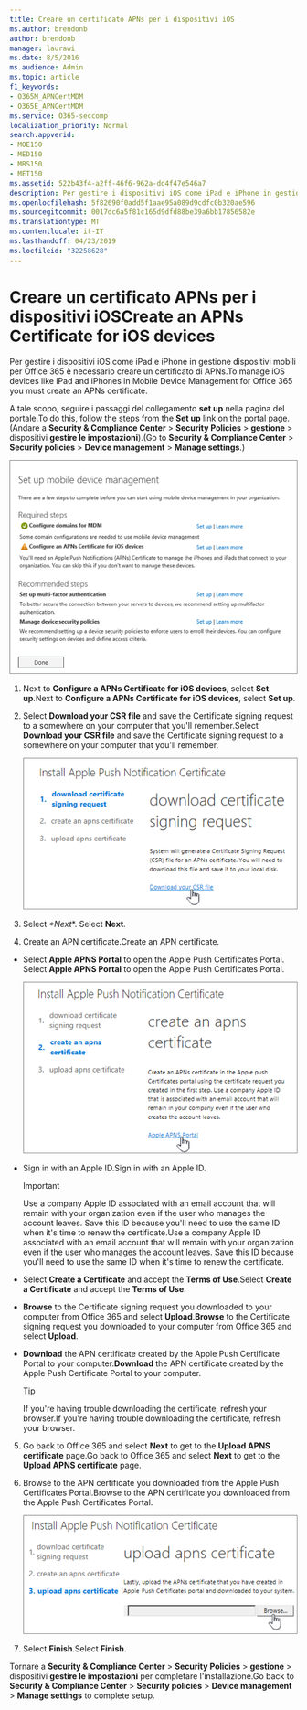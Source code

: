 ```yaml
---
title: Creare un certificato APNs per i dispositivi iOS
ms.author: brendonb
author: brendonb
manager: laurawi
ms.date: 8/5/2016
ms.audience: Admin
ms.topic: article
f1_keywords:
- O365M_APNCertMDM
- O365E_APNCertMDM
ms.service: O365-seccomp
localization_priority: Normal
search.appverid:
- MOE150
- MED150
- MBS150
- MET150
ms.assetid: 522b43f4-a2ff-46f6-962a-dd4f47e546a7
description: Per gestire i dispositivi iOS come iPad e iPhone in gestione dispositivi mobili per Office 365, eseguire la procedura seguente per creare un certificato di APNs.
ms.openlocfilehash: 5f82690f0add5f1aae95a089d9cdfc0b320ae596
ms.sourcegitcommit: 0017dc6a5f81c165d9dfd88be39a6bb17856582e
ms.translationtype: MT
ms.contentlocale: it-IT
ms.lasthandoff: 04/23/2019
ms.locfileid: "32258628"
---
```

# <a name="create-an-apns-certificate-for-ios-devices"></a><span data-ttu-id="de0e2-103">Creare un certificato APNs per i dispositivi iOS</span><span class="sxs-lookup"><span data-stu-id="de0e2-103">Create an APNs Certificate for iOS devices</span></span>

 <span data-ttu-id="de0e2-104">Per gestire i dispositivi iOS come iPad e iPhone in gestione dispositivi mobili per Office 365 è necessario creare un certificato di APNs.</span><span class="sxs-lookup"><span data-stu-id="de0e2-104">To manage iOS devices like iPad and iPhones in Mobile Device Management for Office 365 you must create an APNs certificate.</span></span> 
  
<span data-ttu-id="de0e2-105">A tale scopo, seguire i passaggi del collegamento **set up** nella pagina del portale.</span><span class="sxs-lookup"><span data-stu-id="de0e2-105">To do this, follow the steps from the **Set up** link on the portal page.</span></span> <span data-ttu-id="de0e2-106">(Andare a **Security &amp; Compliance Center** \> **Security Policies** \> **gestione** \> dispositivi **gestire le impostazioni**).</span><span class="sxs-lookup"><span data-stu-id="de0e2-106">(Go to **Security &amp; Compliance Center** \> **Security policies** \> **Device management** \> **Manage settings**.)</span></span>
  
![Configurare i passaggi necessari e consigliati per la gestione dei dispositivi mobili](media/d71e3c76-b6b9-4549-ade6-cbfab846d908.png)
  
1. <span data-ttu-id="de0e2-108">Next to **Configure a APNs Certificate for iOS devices**, select **Set up**.</span><span class="sxs-lookup"><span data-stu-id="de0e2-108">Next to **Configure a APNs Certificate for iOS devices**, select **Set up**.</span></span>
    
2. <span data-ttu-id="de0e2-109">Select **Download your CSR file** and save the Certificate signing request to a somewhere on your computer that you'll remember.</span><span class="sxs-lookup"><span data-stu-id="de0e2-109">Select **Download your CSR file** and save the Certificate signing request to a somewhere on your computer that you'll remember.</span></span> 
    
    ![Finestra di dialogo Installa certificato APN](media/03aa8a24-e95c-4077-9b6b-ef76a86bafd7.png)
  
3. <span data-ttu-id="de0e2-111"> Select *\*Next*\*. </span><span class="sxs-lookup"><span data-stu-id="de0e2-111">Select **Next**.</span></span>
    
4. <span data-ttu-id="de0e2-112"> Create an APN certificate.</span><span class="sxs-lookup"><span data-stu-id="de0e2-112">Create an APN certificate.</span></span>
    
  - <span data-ttu-id="de0e2-113">Select **Apple APNS Portal** to open the Apple Push Certificates Portal. </span><span class="sxs-lookup"><span data-stu-id="de0e2-113">Select **Apple APNS Portal** to open the Apple Push Certificates Portal.</span></span> 
    
    ![Installare la finestra di dialogo CERT notifica APN con il portale di APNS Apple selezionato](media/ce19f53c-f44a-470b-baf3-9278dfda2ba5.png)
  
  - <span data-ttu-id="de0e2-115">Sign in with an Apple ID.</span><span class="sxs-lookup"><span data-stu-id="de0e2-115">Sign in with an Apple ID.</span></span>
    
    > [!IMPORTANT]
    > <span data-ttu-id="de0e2-p102">Use a company Apple ID associated with an email account that will remain with your organization even if the user who manages the account leaves. Save this ID because you'll need to use the same ID when it's time to renew the certificate.</span><span class="sxs-lookup"><span data-stu-id="de0e2-p102">Use a company Apple ID associated with an email account that will remain with your organization even if the user who manages the account leaves. Save this ID because you'll need to use the same ID when it's time to renew the certificate.</span></span> 
  
  - <span data-ttu-id="de0e2-118">Select **Create a Certificate** and accept the **Terms of Use**.</span><span class="sxs-lookup"><span data-stu-id="de0e2-118">Select **Create a Certificate** and accept the **Terms of Use**.</span></span>
    
  - <span data-ttu-id="de0e2-119">**Browse** to the Certificate signing request you downloaded to your computer from Office 365 and select **Upload**.</span><span class="sxs-lookup"><span data-stu-id="de0e2-119">**Browse** to the Certificate signing request you downloaded to your computer from Office 365 and select **Upload**.</span></span>
    
  - <span data-ttu-id="de0e2-120">**Download** the APN certificate created by the Apple Push Certificate Portal to your computer.</span><span class="sxs-lookup"><span data-stu-id="de0e2-120">**Download** the APN certificate created by the Apple Push Certificate Portal to your computer.</span></span> 
    
    > [!TIP]
    > <span data-ttu-id="de0e2-121">If you're having trouble downloading the certificate, refresh your browser.</span><span class="sxs-lookup"><span data-stu-id="de0e2-121">If you're having trouble downloading the certificate, refresh your browser.</span></span> 
  
5. <span data-ttu-id="de0e2-122">Go back to Office 365 and select **Next** to get to the **Upload APNS certificate** page.</span><span class="sxs-lookup"><span data-stu-id="de0e2-122">Go back to Office 365 and select **Next** to get to the **Upload APNS certificate** page.</span></span> 
    
6. <span data-ttu-id="de0e2-123"> Browse to the APN certificate you downloaded from the Apple Push Certificates Portal.</span><span class="sxs-lookup"><span data-stu-id="de0e2-123">Browse to the APN certificate you downloaded from the Apple Push Certificates Portal.</span></span>
    
    ![Fare clic sul pulsante Sfoglia per selezionare APNS Cert scaricato da Apple](media/afe2849d-af23-4c55-9009-d8f25edaf6c0.png)
  
7. <span data-ttu-id="de0e2-125">Select **Finish**.</span><span class="sxs-lookup"><span data-stu-id="de0e2-125">Select **Finish**.</span></span>
    
<span data-ttu-id="de0e2-126">Tornare a **Security &amp; Compliance Center** \> **Security Policies** \> **gestione** \> dispositivi **gestire le impostazioni** per completare l'installazione.</span><span class="sxs-lookup"><span data-stu-id="de0e2-126">Go back to **Security &amp; Compliance Center** \> **Security policies** \> **Device management** \> **Manage settings** to complete setup.</span></span> 
  

